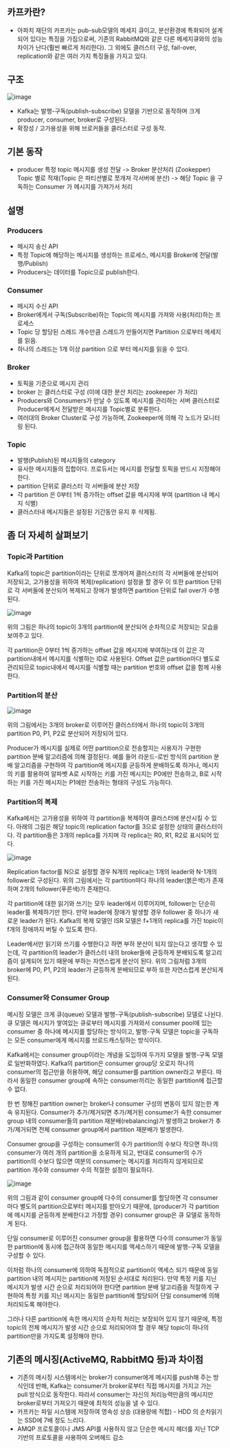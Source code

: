 ## 카프카란?
* 아파치 재단의 카프카는 pub-sub모델의 메세지 큐이고, 분산환경에 특화되어 설계되어 있다는 특징을 가짐으로써, 기존의 RabbitMQ와 같은 다른 메세지큐와의 성능 차이가 난다(훨씬 빠르게 처리한다). 그 외에도 클러스터 구성, fail-over, replication와 같은 여러 가지 특징들을 가지고 있다.

## 구조
![image](https://t1.daumcdn.net/cfile/tistory/2168D844588048A223)
* Kafka는 발행-구독(publish-subscribe) 모델을 기반으로 동작하며 크게 producer, consumer, broker로 구성된다.
* 확장성 / 고가용성을 위해 브로커들을 클러스터로 구성 동작.

## 기본 동작
* producer 특정 topic 메시지를 생성 전달 -> Broker 분산처리 (Zookepper) Topic 별로 적재(Topic 은 파티션별로 쪼개져 각서버에 분산) -> 해당 Topic 을 구독하는 Consumer 가 메시지를 가져가서 처리

## 설명
### Producers
  - 메시지 송신 API
  - 특정 Topic에 해당하는 메시지를 생성하는 프로세스, 메시지를 Broker에 전달(발행/Publish)
  - Producers는 데이터를 Topic으로 publish한다.

### Consumer
  - 메시지 수신 API
  - Broker에게서 구독(Subscribe)하는 Topic의 메시지를 가져와 사용(처리)하는 프로세스
  - Topic 당 할당된 스레드 개수만큼 스레드가 만들어지면 Partition 으로부터 메세지를 읽음.
  - 하나의 스레드는 1개 이상 partition 으로 부터 메시지를 읽을 수 있다.

### Broker
  - 토픽을 기준으로 메시지 관리
  - broker 는 클러스터로 구성 (이에 대한 분산 처리는 zookeeper 가 처리)
  - Producers와 Consumers가 만날 수 있도록 메시지를 관리하는 서버 클러스터로 Producer에게서 전달받은 메시지를 Topic별로 분류한다. 
  - 여러대의 Broker Cluster로 구성 가능하며, Zookeeper에 의해 각 노드가 모니터링 된다.

### Topic
  - 발행(Publish)된 메시지들의 category
  - 유사한 메시지들의 집합이다. 프로듀서는 메시지를 전달할 토픽을 반드시 지정해야 한다.
  - partition 단위로 클러스터 각 서버들에 분산 저장
  - 각 partition 은 0부터 1씩 증가하는 offset 값을 메시지에 부여 (partition 내 메시지 식별)
  - 클러스터내 메시지들은 설정된 기간동안 유지 후 삭제됨.

## 좀 더 자세히 살펴보기
### Topic과 Partition
Kafka의 topic은 partition이라는 단위로 쪼개어져 클러스터의 각 서버들에 분산되어 저장되고, 고가용성을 위하여 복제(replication) 설정을 할 경우 이 또한 partition 단위로 각 서버들에 분산되어 복제되고 장애가 발생하면 partition 단위로 fail over가 수행된다.

![image](http://kafka.apache.org/20/images/log_anatomy.png)

위의 그림은 하나의 topic이 3개의 partition에 분산되어 순차적으로 저장되는 모습을 보여주고 있다.

각 partition은 0부터 1씩 증가하는 offset 값을 메시지에 부여하는데 이 값은 각 partition내에서 메시지를 식별하는 ID로 사용된다. Offset 값은 partition마다 별도로 관리되므로 topic내에서 메시지를 식별할 때는 partition 번호와 offset 값을 함께 사용한다.

### Partition의 분산

![image](https://t1.daumcdn.net/cfile/tistory/2558363F5509180F25)

위의 그림에서는 3개의 broker로 이루어진 클러스터에서 하나의 topic이 3개의 partition P0, P1, P2로 분산되어 저장되어 있다.

Producer가 메시지를 실제로 어떤 partition으로 전송할지는 사용자가 구현한 partition 분배 알고리즘에 의해 결정된다. 예를 들어 라운드-로빈 방식의 partition 분배 알고리즘을 구현하여 각 partition에 메시지를 균등하게 분배하도록 하거나, 메시지의 키를 활용하여 알파벳 A로 시작하는 키를 가진 메시지는 P0에만 전송하고, B로 시작하는 키를 가진 메시지는 P1에만 전송하는 형태의 구성도 가능하다.

### Partition의 복제
Kafka에서는 고가용성을 위하여 각 partition을 복제하여 클러스터에 분산시킬 수 있다. 아래의 그림은 해당 topic의 replication factor를 3으로 설정한 상태의 클러스터이다. 각 partition들은 3개의 replica를 가지며 각 replica는 R0, R1, R2로 표시되어 있다.

![image](https://t1.daumcdn.net/cfile/tistory/2655FB425509181D07)

Replication factor를 N으로 설정할 경우 N개의 replica는 1개의 leader와 N-1개의 follower로 구성된다. 위의 그림에서는 각 partition마다 하나의 leader(붉은색)가 존재하며 2개의 follower(푸른색)가 존재한다.

각 partition에 대한 읽기와 쓰기는 모두 leader에서 이루어지며, follower는 단순히 leader를 복제하기만 한다. 만약 leader에 장애가 발생할 경우 follower 중 하나가 새로운 leader가 된다. Kafka의 복제 모델인 ISR 모델은 f+1개의 replica를 가진 topic이 f개의 장애까지 버틸 수 있도록 한다.

Leader에서만 읽기와 쓰기를 수행한다고 하면 부하 분산이 되지 않는다고 생각할 수 있는데, 각 partition의 leader가 클러스터 내의 broker들에 균등하게 분배되도록 알고리즘이 설계되어 있기 때문에 부하는 자연스럽게 분산이 된다. 위의 그림처럼 3개의 broker에 P0, P1, P2의 leader가 균등하게 분배되므로 부하 또한 자연스럽게 분산되게 된다.

### Consumer와 Consumer Group
메시징 모델은 크게 큐(queue) 모델과 발행-구독(publish-subscribe) 모델로 나뉜다. 큐 모델은 메시지가 쌓여있는 큐로부터 메시지를 가져와서 consumer pool에 있는 consumer 중 하나에 메시지를 할당하는 방식이고, 발행-구독 모델은 topic을 구독하는 모든 consumer에게 메시지를 브로드캐스팅하는 방식이다.

Kafka에서는 consumer group이라는 개념을 도입하여 두가지 모델을 발행-구독 모델로 일반화하였다. Kafka의 partition은 consumer group당 오로지 하나의 consumer의 접근만을 허용하며, 해당 consumer를 partition owner라고 부른다. 따라서 동일한 consumer group에 속하는 consumer끼리는 동일한 partition에 접근할 수 없다.

한 번 정해진 partition owner는 broker나 consumer 구성의 변동이 있지 않는한 계속 유지된다. Consumer가 추가/제거되면 추가/제거된 consumer가 속한 consumer group 내의 consumer들의 partition 재분배(rebalancing)가 발생하고 broker가 추가/제거되면 전체 consumer group에서 partition 재분배가 발생한다.

Consumer group을 구성하는 consumer의 수가 partition의 수보다 작으면 하나의 consumer가 여러 개의 partition을 소유하게 되고, 반대로 consumer의 수가 partition의 수보다 많으면 여분의 consumer는 메시지를 처리하지 않게되므로 partition 개수와 consumer 수의 적절한 설정이 필요하다.

![image](http://kafka.apache.org/20/images/consumer-groups.png)

위의 그림과 같이 consumer group에 다수의 consumer를 할당하면 각 consumer마다 별도의 partition으로부터 메시지를 받아오기 때문에, (producer가 각 partition에 메시지를 균등하게 분배한다고 가정할 경우) consumer group은 큐 모델로 동작하게 된다.

단일 consumer로 이루어진 consumer group을 활용하면 다수의 consumer가 동일한 partition에 동시에 접근하여 동일한 메시지를 액세스하기 때문에 발행-구독 모델을 구성할 수 있다.

이처럼 하나의 consumer에 의하여 독점적으로 partition이 액세스 되기 때문에 동일 partition 내의 메시지는 partition에 저장된 순서대로 처리된다. 만약 특정 키를 지닌 메시지가 발생 시간 순으로 처리되어야 한다면 partition 분배 알고리즘을 적절하게 구현하여 특정 키를 지닌 메시지는 동일한 partition에 할당되어 단일 consumer에 의해 처리되도록 해야한다.

그러나 다른 partition에 속한 메시지의 순차적 처리는 보장되어 있지 않기 때문에, 특정 topic의 전체 메시지가 발생 시간 순으로 처리되어야 할 경우 해당 topic이 하나의 partition만을 가지도록 설정해야 한다.

## 기존의 메시징(ActiveMQ, RabbitMQ 등)과 차이점
  - 기존의 메시징 시스템에서는 broker가 consumer에게 메시지를 push해 주는 방식인데 반해, Kafka는 consumer가 broker로부터 직접 메시지를 가지고 가는 pull 방식으로 동작한다. 따라서 consumer는 자신의 처리능력만큼의 메시지만 broker로부터 가져오기 때문에 최적의 성능을 낼 수 있다.
  - 카프카는 파일 시스템에 저장하여 영속성 상승 (대용량에 적합) - HDD 의 순차읽기는 SSD에 7배 정도 느리다.
  - AMQP 프로토콜이나 JMS API를 사용하지 않고 단순한 메시지 헤더를 지닌 TCP기반의 프로토콜을 사용하여 오버헤드 감소
